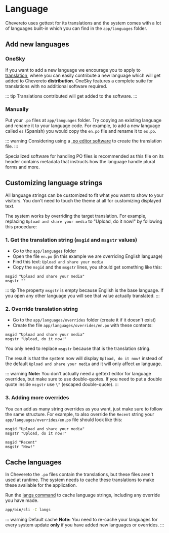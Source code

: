 # Language

Chevereto uses gettext for its translations and the system comes with a lot of languages built-in which you can find in the `app/languages` folder.

## Add new languages

### OneSky

If you want to add a new language we encourage you to apply to [translation](http://translate.chevereto.com/), where you can easily contribute a new language which will get added to Chevereto **distribution**. OneSky features a complete suite for translations with no additional software required.

::: tip
Translations contributed will get added to the software.
:::

### Manually

Put your `.po` files at `app/languages` folder. Try copying an existing language and rename it to your language code. For example, to add a new language called `es` (Spanish) you would copy the `en.po` file and rename it to `es.po`.

::: warning
Considering using a [.po editor software](https://www.google.com/search?q=po%20editor) to create the translation file.
:::

Specialized software for handling PO files is recommended as this file on its header contains metadata that instructs how the language handle plural forms and more.

## Customizing language strings

All language strings can be customized to fit what you want to show to your visitors. You don't need to touch the theme at all for customizing displayed text.

The system works by overriding the target translation. For example, replacing `Upload and share your media` to "Upload, do it now!" by following this procedure:

### 1. Get the translation string (`msgid` and `msgstr` values)

- Go to the `app/languages` folder
- Open the file `en.po` (in this example we are overriding English language)
- Find this text: `Upload and share your media`
- Copy the `msgid` and the `msgstr` lines, you should get something like this:

```po
msgid "Upload and share your media"
msgstr ""
```

::: tip
The property `msgstr` is empty because English is the base language. If you open any other language you will see that value actually translated.
:::

### 2. Override translation string

- Go to the `app/languages/overrides` folder (create it if it doesn't exist)
- Create the file `app/languages/overrides/en.po` with these contents:

```po
msgid "Upload and share your media"
msgstr "Upload, do it now!"
```

You only need to replace `msgstr` because that is the translation string.

The result is that the system now will display `Upload, do it now!` instead of the default `Upload and share your media` and it will only affect `en` language.

::: warning
**Note:** You don't actually need a gettext editor for language overrides, but make sure to use double-quotes. If you need to put a double quote inside `msgstr` use `\"` (escaped double-quote).
:::

### 3. Adding more overrides

You can add as many string overrides as you want, just make sure to follow the same structure. For example, to also override the `Recent` string your `app/languages/overrides/en.po` file should look like this:

```po
msgid "Upload and share your media"
msgstr "Upload, do it now!"

msgid "Recent"
msgstr "New!"
```

## Cache languages

In Chevereto the `.po` files contain the translations, but these files aren't used at runtime. The system needs to cache these translations to make these available for the application.

Run the [langs command](../../application/reference/cli.md#langs) to cache language strings, including any override you have made.

```sh
app/bin/cli -C langs
```

::: warning Default cache
**Note:** You need to re-cache your languages for every system update **only** if you have added new languages or overrides.
:::
